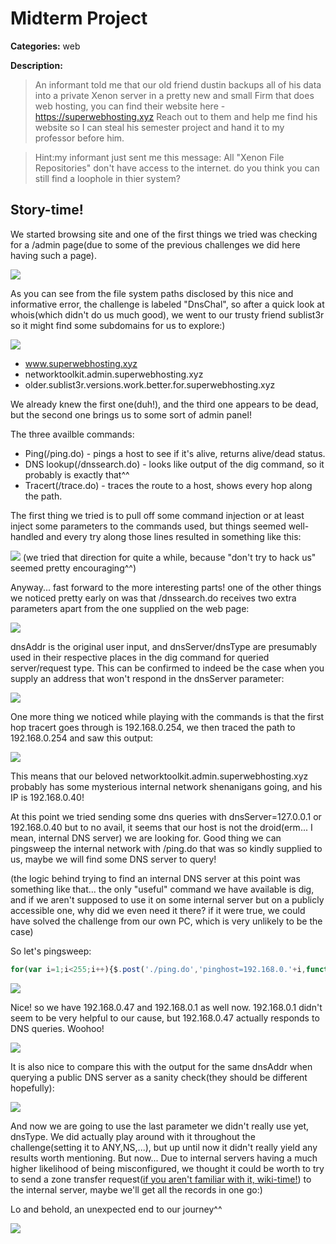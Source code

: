 # Midterm Project
 **Categories:** web
 
 **Description:** 
 
> An informant told me that our old friend dustin backups all of his data into a private Xenon server in a pretty new and small Firm that does web hosting, you can find their website here -
> https://superwebhosting.xyz
> Reach out to them and help me find his website so I can steal his semester project and hand it to my professor before him.

> Hint:my informant just sent me this message:
> All "Xenon File Repositories" don't have access to the internet.
> do you think you can still find a loophole in thier system?

## Story-time!

We started browsing site and one of the first things we tried was checking for a /admin page(due to some of the previous challenges we did here having such a page).

![](https://gyazo.com/40419f1b853f9212e26477a63cfd4de7.png)

As you can see from the file system paths disclosed by this nice and informative error, the challenge is labeled "DnsChal", so after a quick look at whois(which didn't do us much good), we went to our trusty friend sublist3r so it might find some subdomains for us to explore:) 

![](https://gyazo.com/573a56c0ac39333d3d744bb12b708b33.png)


- www.superwebhosting.xyz
- networktoolkit.admin.superwebhosting.xyz
- older.sublist3r.versions.work.better.for.superwebhosting.xyz

We already knew the first one(duh!), and the third one appears to be dead, but the second one brings us to some sort of admin panel!

The three availble commands:

- Ping(/ping.do) - pings a host to see if it's alive, returns alive/dead status.
- DNS lookup(/dnssearch.do) - looks like output of the dig command, so it probably is exactly that^^
- Tracert(/trace.do) - traces the route to a host, shows every hop along the path.

The first thing we tried is to pull off some command injection or at least inject some parameters to the commands used, but things seemed well-handled and every try along those lines resulted in something like this:

![](https://gyazo.com/916de12337729c2c36967b1fa338ccdb.png)
(we tried that direction for quite a while, because "don't try to hack us" seemed pretty encouraging^^)

Anyway... fast forward to the more interesting parts! one of the other things we noticed pretty early on was that /dnssearch.do receives two extra parameters apart from the one supplied on the web page:

![](https://gyazo.com/fa44a4dbe8428cf56db2b8008a79b196.png)

dnsAddr is the original user input, and dnsServer/dnsType are presumably used in their respective places in the dig command for queried server/request type. This can be confirmed to indeed be the case when you supply an address that won't respond in the dnsServer parameter:

![](https://gyazo.com/05373744a6618235d35e2d19a3a36a93.png)


One more thing we noticed while playing with the commands is that the first hop tracert goes through is 192.168.0.254, we then traced the path to 192.168.0.254 and saw this output: 

![](https://gyazo.com/50e8348da3203317b7e489b75d1fa2d7.png)

This means that our beloved networktoolkit.admin.superwebhosting.xyz probably has some mysterious internal network shenanigans going, and his IP is 192.168.0.40! 

At this point we tried sending some dns queries with dnsServer=127.0.0.1 or 192.168.0.40 but to no avail, it seems that our host is not the droid(erm... I mean, internal DNS server) we are looking for. Good thing we can pingsweep the internal network with /ping.do that was so kindly supplied to us, maybe we will find some DNS server to query!

(the logic behind trying to find an internal DNS server at this point was something like that... the only "useful" command we have available is dig, and if we aren't supposed to use it on some internal server but on a publicly accessible one, why did we even need it there? if it were true, we could have solved the challenge from our own PC, which is very unlikely to be the case)

So let's pingsweep:

```javascript
for(var i=1;i<255;i++){$.post('./ping.do','pinghost=192.168.0.'+i,function result(res){console.log(res)})}
```

![](https://gyazo.com/92a58e8e1eda8b8664fcd3254ed9e481.png)

Nice! so we have 192.168.0.47 and 192.168.0.1 as well now. 192.168.0.1 didn't seem to be very helpful to our cause, but 192.168.0.47 actually responds to DNS queries. Woohoo!

![](https://gyazo.com/d1458ee3c50e4b264749b6a4c38520e3.png)

It is also nice to compare this with the output for the same dnsAddr when querying a public DNS server as a sanity check(they should be different hopefully):

![](https://gyazo.com/d7df37ce256aa2c8a99c186d401b48ee.png)

And now we are going to use the last parameter we didn't really use yet, dnsType. We did actually play around with it throughout the challenge(setting it to ANY,NS,...), but up until now it didn't really yield any results worth mentioning. But now... Due to internal servers having a much higher likelihood of being misconfigured, we thought it could be worth to try to send a zone transfer request([if you aren't familiar with it, wiki-time!](https://en.wikipedia.org/wiki/DNS_zone_transfer)) to the internal server, maybe we'll get all the records in one go:)

Lo and behold, an unexpected end to our journey^^

![](https://gyazo.com/1158271c89cceb2ddd970b9c2d2a0add.png)







